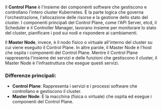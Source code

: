 Il **Control Plane** è l'insieme dei componenti software che gestiscono e controllano l'intero cluster Kubernetes. È la parte logica che governa l'orchestrazione, l'allocazione delle risorse e la gestione dello stato del cluster. I componenti principali del Control Plane, come l'API Server, etcd, il Scheduler e il Controller Manager, lavorano insieme per monitorare lo stato del cluster, pianificare i pod sui nodi e rispondere ai cambiamenti.

Il **Master Node**, invece, è il nodo fisico o virtuale all'interno del cluster su cui viene eseguito il Control Plane. In altre parole, il Master Node è l'host che ospita i componenti del Control Plane. Mentre il Control Plane rappresenta l'insieme dei servizi e delle funzioni che gestiscono il cluster, il Master Node è l'infrastruttura che esegue questi servizi.

### Differenze principali:

- **Control Plane**: Rappresenta i servizi e i processi software che controllano e gestiscono il cluster.
- **Master Node**: È la macchina (fisica o virtuale) che ospita ed esegue i componenti del Control Plane.
